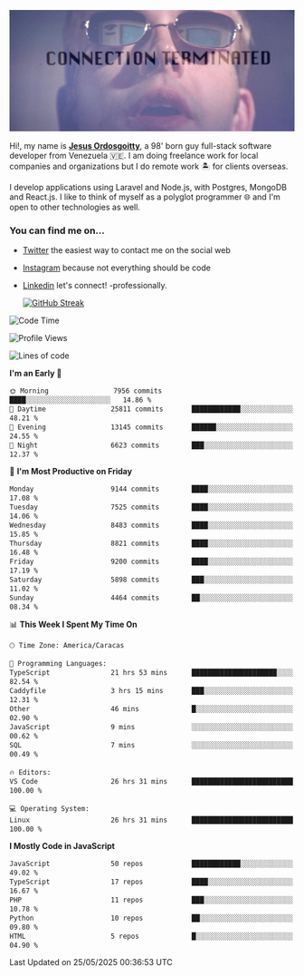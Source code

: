 ![hackers movie reference](./disconnected.jpg)

Hi!, my name is [**Jesus Ordosgoitty**](https://jodaz.dev), a 98' born guy full-stack software developer from Venezuela 🇻🇪. I am doing freelance work for local companies and organizations but I do remote work 🏝️ for clients overseas. 

I develop applications using Laravel and Node.js, with Postgres, MongoDB and React.js. I like to think of myself as a polyglot programmer 🌐 and I'm open to other technologies as well.

### You can find me on...

- [Twitter](https://twitter.com/jodaz_) the easiest way to contact me on the social web
- [Instagram](https://instagram.com/jodaz_) because not everything should be code
- [Linkedin](https://linkedin.com/in/jodaz) let's connect! -professionally.


    [![GitHub Streak](https://streak-stats.demolab.com?user=jodaz&theme=tokyonight)](https://git.io/streak-stats)

<!--START_SECTION:waka-->
![Code Time](http://img.shields.io/badge/Code%20Time-6%2C472%20hrs%2056%20mins-blue)

![Profile Views](http://img.shields.io/badge/Profile%20Views-0-blue)

![Lines of code](https://img.shields.io/badge/From%20Hello%20World%20I%27ve%20Written-84.1%20million%20lines%20of%20code-blue)

**I'm an Early 🐤** 

```text
🌞 Morning                7956 commits        ████░░░░░░░░░░░░░░░░░░░░░   14.86 % 
🌆 Daytime                25811 commits       ████████████░░░░░░░░░░░░░   48.21 % 
🌃 Evening                13145 commits       ██████░░░░░░░░░░░░░░░░░░░   24.55 % 
🌙 Night                  6623 commits        ███░░░░░░░░░░░░░░░░░░░░░░   12.37 % 
```
📅 **I'm Most Productive on Friday** 

```text
Monday                   9144 commits        ████░░░░░░░░░░░░░░░░░░░░░   17.08 % 
Tuesday                  7525 commits        ████░░░░░░░░░░░░░░░░░░░░░   14.06 % 
Wednesday                8483 commits        ████░░░░░░░░░░░░░░░░░░░░░   15.85 % 
Thursday                 8821 commits        ████░░░░░░░░░░░░░░░░░░░░░   16.48 % 
Friday                   9200 commits        ████░░░░░░░░░░░░░░░░░░░░░   17.19 % 
Saturday                 5898 commits        ███░░░░░░░░░░░░░░░░░░░░░░   11.02 % 
Sunday                   4464 commits        ██░░░░░░░░░░░░░░░░░░░░░░░   08.34 % 
```


📊 **This Week I Spent My Time On** 

```text
🕑︎ Time Zone: America/Caracas

💬 Programming Languages: 
TypeScript               21 hrs 53 mins      █████████████████████░░░░   82.54 % 
Caddyfile                3 hrs 15 mins       ███░░░░░░░░░░░░░░░░░░░░░░   12.31 % 
Other                    46 mins             █░░░░░░░░░░░░░░░░░░░░░░░░   02.90 % 
JavaScript               9 mins              ░░░░░░░░░░░░░░░░░░░░░░░░░   00.62 % 
SQL                      7 mins              ░░░░░░░░░░░░░░░░░░░░░░░░░   00.49 % 

🔥 Editors: 
VS Code                  26 hrs 31 mins      █████████████████████████   100.00 % 

💻 Operating System: 
Linux                    26 hrs 31 mins      █████████████████████████   100.00 % 
```

**I Mostly Code in JavaScript** 

```text
JavaScript               50 repos            ████████████░░░░░░░░░░░░░   49.02 % 
TypeScript               17 repos            ████░░░░░░░░░░░░░░░░░░░░░   16.67 % 
PHP                      11 repos            ███░░░░░░░░░░░░░░░░░░░░░░   10.78 % 
Python                   10 repos            ██░░░░░░░░░░░░░░░░░░░░░░░   09.80 % 
HTML                     5 repos             █░░░░░░░░░░░░░░░░░░░░░░░░   04.90 % 
```




 Last Updated on 25/05/2025 00:36:53 UTC
<!--END_SECTION:waka-->
